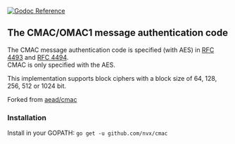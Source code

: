 [![Godoc Reference](https://godoc.org/github.com/nvx/cmac?status.svg)](https://godoc.org/github.com/nvx/cmac)

## The CMAC/OMAC1 message authentication code

The CMAC message authentication code is specified (with AES) in [RFC 4493](https://tools.ietf.org/html/rfc4493 "RFC 4493")
and [RFC 4494](https://tools.ietf.org/html/rfc4494 "RFC 4494").  
CMAC is only specified with the AES.  

This implementation supports block ciphers with a block size of 64, 128, 256, 512 or 1024 bit.

Forked from [aead/cmac](https://github.com/aead/cmac)

### Installation
Install in your GOPATH: `go get -u github.com/nvx/cmac`  
